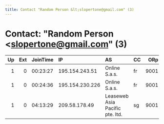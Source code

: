 ```yaml
---
title: Contact "Random Person &lt;slopertone@gmail.com" (3)
---
```


# Contact: "Random Person &lt;slopertone@gmail.com" (3)

|   Up |   Ext | JoinTime   | IP              | AS                              | CC   |   ORp |   Dirp | OS    | Version   | Nickname      |   eFamMembers |
|-----:|------:|:-----------|:----------------|:--------------------------------|:-----|------:|-------:|:------|:----------|:--------------|--------------:|
|    1 |     0 | 00:23:27   | 195.154.243.51  | Online S.a.s.                   | fr   |  9001 |      0 | Linux | 0.3.0.9   | crotaphiticus |             1 |
|    1 |     0 | 00:24:36   | 195.154.230.226 | Online S.a.s.                   | fr   |  9001 |      0 | Linux | 0.3.0.9   | crotaphiticus |             1 |
|    1 |     0 | 04:13:29   | 209.58.178.49   | Leaseweb Asia Pacific pte. ltd. | sg   |  9001 |      0 | Linux | 0.3.0.9   | crotaphiticus |             1 |
